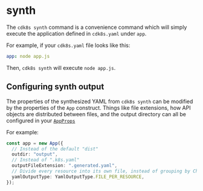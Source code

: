 # synth

The `cdk8s synth` command is a convenience command which will simply execute
the application defined in `cdk8s.yaml` under `app`.

For example, if your `cdk8s.yaml` file looks like this:

```yaml
app: node app.js
```

Then, `cdk8s synth` will execute `node app.js`.

## Configuring synth output

The properties of the synthesized YAML from `cdk8s synth` can be modified by the properties of the `App` construct. Things like file extensions, how API objects are distributed between files, and the output directory can all be configured in your [`AppProps`](https://github.com/cdk8s-team/cdk8s-core/blob/2.x/docs/typescript.md#appprops-)

For example:

```typescript
const app = new App({
  // Instead of the default "dist"
  outdir: "output",
  // Instead of ".k8s.yaml"
  outputFileExtension: ".generated.yaml",
  // Divide every resource into its own file, instead of grouping by Chart
  yamlOutputType: YamlOutputType.FILE_PER_RESOURCE,
});
```
